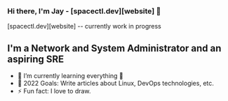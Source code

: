 ### Hi there, I'm Jay - [spacectl.dev][website] 👋

[spacectl.dev][website] -- currently work in progress

## I'm a Network and System Administrator and an aspiring SRE
- 🌱 I’m currently learning everything 🤣
- 🥅 2022 Goals: Write articles about Linux, DevOps technologies, etc.
- ⚡ Fun fact: I love to draw.
